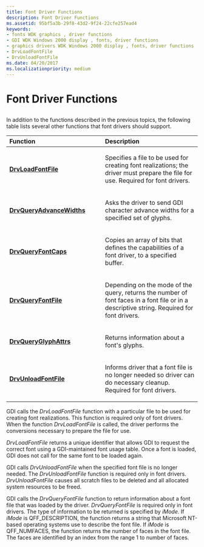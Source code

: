 ```yaml
---
title: Font Driver Functions
description: Font Driver Functions
ms.assetid: 95bf5a3b-29f8-43d2-9f24-22cfe257ead4
keywords:
- fonts WDK graphics , driver functions
- GDI WDK Windows 2000 display , fonts, driver functions
- graphics drivers WDK Windows 2000 display , fonts, driver functions
- DrvLoadFontFile
- DrvUnloadFontFile
ms.date: 04/20/2017
ms.localizationpriority: medium
---
```


# Font Driver Functions


## <span id="ddk_font_driver_functions_gg"></span><span id="DDK_FONT_DRIVER_FUNCTIONS_GG"></span>


In addition to the functions described in the previous topics, the following table lists several other functions that font drivers should support.

<table>
<colgroup>
<col width="50%" />
<col width="50%" />
</colgroup>
<thead>
<tr class="header">
<th align="left">Function</th>
<th align="left">Description</th>
</tr>
</thead>
<tbody>
<tr class="odd">
<td align="left"><p><a href="https://docs.microsoft.com/windows/desktop/api/winddi/nf-winddi-drvloadfontfile" data-raw-source="[&lt;strong&gt;DrvLoadFontFile&lt;/strong&gt;](https://docs.microsoft.com/windows/desktop/api/winddi/nf-winddi-drvloadfontfile)"><strong>DrvLoadFontFile</strong></a></p></td>
<td align="left"><p>Specifies a file to be used for creating font realizations; the driver must prepare the file for use. Required for font drivers.</p></td>
</tr>
<tr class="even">
<td align="left"><p><a href="https://docs.microsoft.com/windows/desktop/api/winddi/nf-winddi-drvqueryadvancewidths" data-raw-source="[&lt;strong&gt;DrvQueryAdvanceWidths&lt;/strong&gt;](https://docs.microsoft.com/windows/desktop/api/winddi/nf-winddi-drvqueryadvancewidths)"><strong>DrvQueryAdvanceWidths</strong></a></p></td>
<td align="left"><p>Asks the driver to send GDI character advance widths for a specified set of glyphs.</p></td>
</tr>
<tr class="odd">
<td align="left"><p><a href="https://docs.microsoft.com/windows/desktop/api/winddi/nf-winddi-drvqueryfontcaps" data-raw-source="[&lt;strong&gt;DrvQueryFontCaps&lt;/strong&gt;](https://docs.microsoft.com/windows/desktop/api/winddi/nf-winddi-drvqueryfontcaps)"><strong>DrvQueryFontCaps</strong></a></p></td>
<td align="left"><p>Copies an array of bits that defines the capabilities of a font driver, to a specified buffer.</p></td>
</tr>
<tr class="even">
<td align="left"><p><a href="https://docs.microsoft.com/windows/desktop/api/winddi/nf-winddi-drvqueryfontfile" data-raw-source="[&lt;strong&gt;DrvQueryFontFile&lt;/strong&gt;](https://docs.microsoft.com/windows/desktop/api/winddi/nf-winddi-drvqueryfontfile)"><strong>DrvQueryFontFile</strong></a></p></td>
<td align="left"><p>Depending on the mode of the query, returns the number of font faces in a font file or in a descriptive string. Required for font drivers.</p></td>
</tr>
<tr class="odd">
<td align="left"><p><a href="https://docs.microsoft.com/windows/desktop/api/winddi/nc-winddi-pfn_drvqueryglyphattrs" data-raw-source="[&lt;strong&gt;DrvQueryGlyphAttrs&lt;/strong&gt;](https://docs.microsoft.com/windows/desktop/api/winddi/nc-winddi-pfn_drvqueryglyphattrs)"><strong>DrvQueryGlyphAttrs</strong></a></p></td>
<td align="left"><p>Returns information about a font's glyphs.</p></td>
</tr>
<tr class="even">
<td align="left"><p><a href="https://docs.microsoft.com/windows/desktop/api/winddi/nf-winddi-drvunloadfontfile" data-raw-source="[&lt;strong&gt;DrvUnloadFontFile&lt;/strong&gt;](https://docs.microsoft.com/windows/desktop/api/winddi/nf-winddi-drvunloadfontfile)"><strong>DrvUnloadFontFile</strong></a></p></td>
<td align="left"><p>Informs driver that a font file is no longer needed so driver can do necessary cleanup. Required for font drivers.</p></td>
</tr>
</tbody>
</table>

 

GDI calls the *DrvLoadFontFile* function with a particular file to be used for creating font realizations. This function is required only of font drivers. When the function *DrvLoadFontFile* is called, the driver performs the conversions necessary to prepare the file for use.

*DrvLoadFontFile* returns a unique identifier that allows GDI to request the correct font using a GDI-maintained font usage table. Once a font is loaded, GDI does not call for the same font to be loaded again.

GDI calls *DrvUnloadFontFile* when the specified font file is no longer needed. The *DrvUnloadFontFile* function is required only in font drivers. *DrvUnloadFontFile* causes all scratch files to be deleted and all allocated system resources to be freed.

GDI calls the *DrvQueryFontFile* function to return information about a font file that was loaded by the driver. *DrvQueryFontFile* is required only in font drivers. The type of information to be returned is specified by *iMode*. If *iMode* is QFF\_DESCRIPTION, the function returns a string that Microsoft NT-based operating systems use to describe the font file. If *iMode* is QFF\_NUMFACES, the function returns the number of faces in the font file. The faces are identified by an index from the range 1 to number of faces.

 

 





